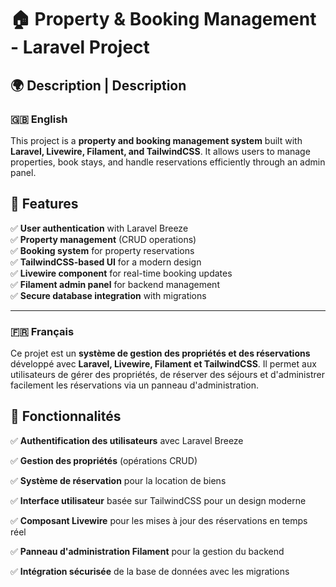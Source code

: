 # 🏠 Property & Booking Management - Laravel Project

## 🌍 Description | Description  

### 🇬🇧 English  
This project is a **property and booking management system** built with **Laravel, Livewire, Filament, and TailwindCSS**. It allows users to manage properties, book stays, and handle reservations efficiently through an admin panel.  

## 🚀 Features  

✅ **User authentication** with Laravel Breeze  
✅ **Property management** (CRUD operations)  
✅ **Booking system** for property reservations  
✅ **TailwindCSS-based UI** for a modern design  
✅ **Livewire component** for real-time booking updates  
✅ **Filament admin panel** for backend management  
✅ **Secure database integration** with migrations  

---

### 🇫🇷 Français  
Ce projet est un **système de gestion des propriétés et des réservations** développé avec **Laravel, Livewire, Filament et TailwindCSS**. Il permet aux utilisateurs de gérer des propriétés, de réserver des séjours et d'administrer facilement les réservations via un panneau d'administration.  

## 🚀 Fonctionnalités

✅ **Authentification des utilisateurs** avec Laravel Breeze 

✅ **Gestion des propriétés** (opérations CRUD)

✅ **Système de réservation** pour la location de biens

✅ **Interface utilisateur** basée sur TailwindCSS pour un design moderne

✅ **Composant Livewire** pour les mises à jour des réservations en temps réel

✅ **Panneau d'administration Filament** pour la gestion du backend

✅ **Intégration sécurisée** de la base de données avec les migrations
